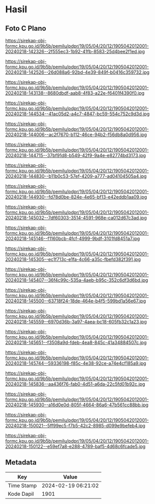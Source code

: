 # Hasil

## Foto C Plano

https://sirekap-obj-formc.kpu.go.id/9b5b/pemilu/pdpr/19/05/04/20/12/1905042012001-20240218-142326--2f555ec3-1b92-41fb-8583-25d4bee2f1ed.jpg

https://sirekap-obj-formc.kpu.go.id/9b5b/pemilu/pdpr/19/05/04/20/12/1905042012001-20240218-142526--26d088a6-92bd-4e39-849f-b0416c359732.jpg

https://sirekap-obj-formc.kpu.go.id/9b5b/pemilu/pdpr/19/05/04/20/12/1905042012001-20240218-143138--8680dbdf-aab8-4f83-a22e-f6401f4390f0.jpg

https://sirekap-obj-formc.kpu.go.id/9b5b/pemilu/pdpr/19/05/04/20/12/1905042012001-20240218-144534--41ac05d2-a4c7-4847-bc59-554c752c9d3d.jpg

https://sirekap-obj-formc.kpu.go.id/9b5b/pemilu/pdpr/19/05/04/20/12/1905042012001-20240218-144006--ac2f7670-b112-46ce-94b2-f56db8a0d956.jpg

https://sirekap-obj-formc.kpu.go.id/9b5b/pemilu/pdpr/19/05/04/20/12/1905042012001-20240218-144715--37bf91d8-b549-42f9-9a4e-e82774bd3173.jpg

https://sirekap-obj-formc.kpu.go.id/9b5b/pemilu/pdpr/19/05/04/20/12/1905042012001-20240218-144830--b11b0c53-57ef-4209-a777-ad04104505a4.jpg

https://sirekap-obj-formc.kpu.go.id/9b5b/pemilu/pdpr/19/05/04/20/12/1905042012001-20240218-144930--fd78d0be-824e-4e65-bf13-e42eddb1aa09.jpg

https://sirekap-obj-formc.kpu.go.id/9b5b/pemilu/pdpr/19/05/04/20/12/1905042012001-20240218-145032--7df60303-3514-4591-968e-ca012d67c3ad.jpg

https://sirekap-obj-formc.kpu.go.id/9b5b/pemilu/pdpr/19/05/04/20/12/1905042012001-20240218-145146--f1160bcb-4fcf-4999-9bdf-3101fd8451a7.jpg

https://sirekap-obj-formc.kpu.go.id/9b5b/pemilu/pdpr/19/05/04/20/12/1905042012001-20240218-145305--ec1f713c-e1fa-4c66-a35c-fbefd382f391.jpg

https://sirekap-obj-formc.kpu.go.id/9b5b/pemilu/pdpr/19/05/04/20/12/1905042012001-20240218-145407--36f4c99c-535a-4aeb-b95c-352c6df3d6bd.jpg

https://sirekap-obj-formc.kpu.go.id/9b5b/pemilu/pdpr/19/05/04/20/12/1905042012001-20240218-145500--63718f24-18de-464e-b4f5-599bd1a56e67.jpg

https://sirekap-obj-formc.kpu.go.id/9b5b/pemilu/pdpr/19/05/04/20/12/1905042012001-20240218-145559--6970d36b-3a97-4aea-bc18-605fb32c1a23.jpg

https://sirekap-obj-formc.kpu.go.id/9b5b/pemilu/pdpr/19/05/04/20/12/1905042012001-20240218-145651--f3508a9d-fdeb-4ea8-845c-41a34884507c.jpg

https://sirekap-obj-formc.kpu.go.id/9b5b/pemilu/pdpr/19/05/04/20/12/1905042012001-20240218-145744--59336198-f85c-4e38-92ce-a74e4cf185a9.jpg

https://sirekap-obj-formc.kpu.go.id/9b5b/pemilu/pdpr/19/05/04/20/12/1905042012001-20240218-145836--aa436f76-fab0-4d51-a6da-22c5fd01b92c.jpg

https://sirekap-obj-formc.kpu.go.id/9b5b/pemilu/pdpr/19/05/04/20/12/1905042012001-20240218-145930--a16d0e0d-805f-4664-86a6-47b561cc88bb.jpg

https://sirekap-obj-formc.kpu.go.id/9b5b/pemilu/pdpr/19/05/04/20/12/1905042012001-20240218-150021--5ff99ec5-f7b5-42c2-8985-d099e9befeb4.jpg

https://sirekap-obj-formc.kpu.go.id/9b5b/pemilu/pdpr/19/05/04/20/12/1905042012001-20240218-150122--e59ef7a8-e288-4789-baf5-4d68c6fcade5.jpg


## Metadata

| Key        | Value               |
| ---------- | ------------------- |
| Time Stamp | 2024-02-19 06:21:02 |
| Kode Dapil | 1901                |




